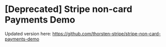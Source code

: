 # [Deprecated] Stripe non-card Payments Demo

Updated version here: https://github.com/thorsten-stripe/stripe-non-card-payments-demo
